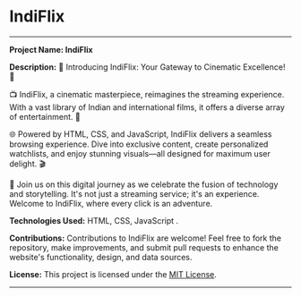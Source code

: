 # IndiFlix
---
**Project Name: IndiFlix**

**Description:**
🍿 Introducing IndiFlix: Your Gateway to Cinematic Excellence! 🎥

📺 IndiFlix, a cinematic masterpiece, reimagines the streaming experience. With a vast library of Indian and international films, it offers a diverse array of entertainment. 🌟

🌐 Powered by HTML, CSS, and JavaScript, IndiFlix delivers a seamless browsing experience. Dive into exclusive content, create personalized watchlists, and enjoy stunning visuals—all designed for maximum user delight. 🎬

🚀 Join us on this digital journey as we celebrate the fusion of technology and storytelling. It's not just a streaming service; it's an experience. Welcome to IndiFlix, where every click is an adventure. 

**Technologies Used:**
HTML, CSS, JavaScript .


**Contributions:**
Contributions to IndiFlix are welcome! Feel free to fork the repository, make improvements, and submit pull requests to enhance the website's functionality, design, and data sources.

**License:**
This project is licensed under the [MIT License]().

---
